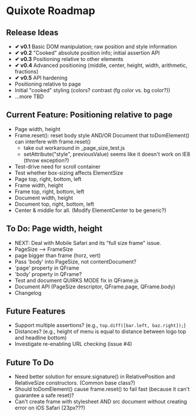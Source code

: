 # Quixote Roadmap

## Release Ideas

* **✔ v0.1** Basic DOM manipulation; raw position and style information
* **✔ v0.2** "Cooked" absolute position info; initial assertion API
* **✔ v0.3** Positioning relative to other elements
* **✔ v0.4** Advanced positioning (middle, center, height, width, arithmetic, fractions)
* **✔ v0.5** API hardening
* Positioning relative to page
* Initial "cooked" styling (colors? contrast (fg color vs. bg color?))
* ...more TBD


## Current Feature: Positioning relative to page

* Page width, height
* Frame.reset(): reset body style AND/OR Document that toDomElement() can interfere with frame.reset()
  * take out workaround in _page_size_test.js
  * setAttribute("style", previousValue) seems like it doesn't work on IE8 (throw exception?)
* Test-drive need for scroll container
* Test whether box-sizing affects ElementSize
* Page top, right, bottom, left
* Frame width, height
* Frame top, right, bottom, left
* Document width, height
* Document top, right, bottom, left
* Center & middle for all. (Modify ElementCenter to be generic?)


## To Do: Page width, height

* NEXT: Deal with Mobile Safari and its "full size frame" issue.
* PageSize --> FrameSize
* page bigger than frame (horz, vert)
* Pass 'body' into PageSize, not contentDocument?
* 'page' property in QFrame
* 'body' property in QFrame?
* Test and document QUIRKS MODE fix in QFrame.js
* Document API (PageSize descriptor, QFrame.page, QFrame.body)
* Changelog


## Future Features

* Support multiple assertions? (e.g., `top.diff([bar.left, baz.right]);`)
* Distances? (e.g., height of menu is equal to distance between logo top and headline bottom)
* Investigate re-enabling URL checking (issue #4)


## Future To Do

* Need better solution for ensure.signature() in RelativePosition and RelativeSize constructors. (Common base class?)
* Should toDomElement() cause frame.reset() to fail fast (because it can't guarantee a safe reset)?
* Can't create frame with stylesheet AND src document without creating error on iOS Safari (23px???)